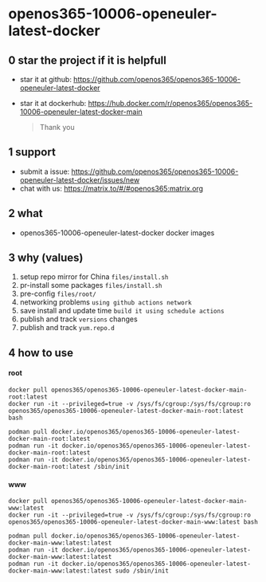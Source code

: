 # openos365-10006-openeuler-latest-docker

## 0 star the project if it is helpfull

* star it at github: https://github.com/openos365/openos365-10006-openeuler-latest-docker
* star it at dockerhub: https://hub.docker.com/r/openos365/openos365-10006-openeuler-latest-docker-main

  > Thank you

## 1 support

* submit a issue: https://github.com/openos365/openos365-10006-openeuler-latest-docker/issues/new
* chat with us: https://matrix.to/#/#openos365:matrix.org

## 2 what

* openos365-10006-openeuler-latest-docker docker images
  
## 3 why (values)

1. setup repo mirror for China `files/install.sh`
1. pr-install some packages `files/install.sh`
1. pre-config `files/root/`
1. networking problems `using github actions network`
1. save install and update time `build it using schedule actions`
1. publish and track `versions` changes
1. publish and track `yum.repo.d`

## 4 how to use

#### root
```
docker pull openos365/openos365-10006-openeuler-latest-docker-main-root:latest
docker run -it --privileged=true -v /sys/fs/cgroup:/sys/fs/cgroup:ro openos365/openos365-10006-openeuler-latest-docker-main-root:latest bash

podman pull docker.io/openos365/openos365-10006-openeuler-latest-docker-main-root:latest
podman run -it docker.io/openos365/openos365-10006-openeuler-latest-docker-main-root:latest
podman run -it docker.io/openos365/openos365-10006-openeuler-latest-docker-main-root:latest /sbin/init
```
#### www

```
docker pull openos365/openos365-10006-openeuler-latest-docker-main-www:latest
docker run -it --privileged=true -v /sys/fs/cgroup:/sys/fs/cgroup:ro openos365/openos365-10006-openeuler-latest-docker-main-www:latest bash

podman pull docker.io/openos365/openos365-10006-openeuler-latest-docker-main-www:latest:latest
podman run -it docker.io/openos365/openos365-10006-openeuler-latest-docker-main-www:latest:latest
podman run -it docker.io/openos365/openos365-10006-openeuler-latest-docker-main-www:latest:latest sudo /sbin/init
```
